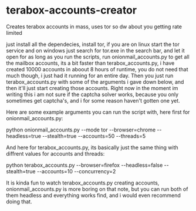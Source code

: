 # terabox-accounts-creator
Creates terabox accounts in mass, uses tor so dw about you getting rate limited

just install all the dependecies, install tor, if you are on linux start the tor service and on windows just search for tor.exe in the search bar, and let it open for as long as you run the scripts, run onionmail_accounts.py to get all the mailbox accounts, its a bit faster than terabox_accounts.py, i have created 10000 accounts in aboout 8 hours of runtime, you do not need that much though, i just had it running for an entire day. Then you just run terabox_accounts.py with some of the arguments i gave down below, and then it'll just start creating those accounts. Right now in the moment im writing this i am not sure if the captcha solver works, because you only sometimes get captcha's, and i for some reason haven't gotten one yet.

Here are some example arguments you can run the script with, here first for onionmail_accounts.py: 

python onionmail_accounts.py --mode tor --browser=chrome --headless=true --stealth=true --accounts=50 --threads=5

And here for terabox_accounts.py, its basically just the same thing with diffrent values for accounts and threads: 

python terabox_accounts.py --browser=firefox --headless=false --stealth=true --accounts=10 --concurrency=2

It is kinda fun to watch terabox_accounts.py creating accounts, onionmail_accounts.py is more boring on that note, but you can run both of them headless and everything works find, and i would even recommend doing that.

